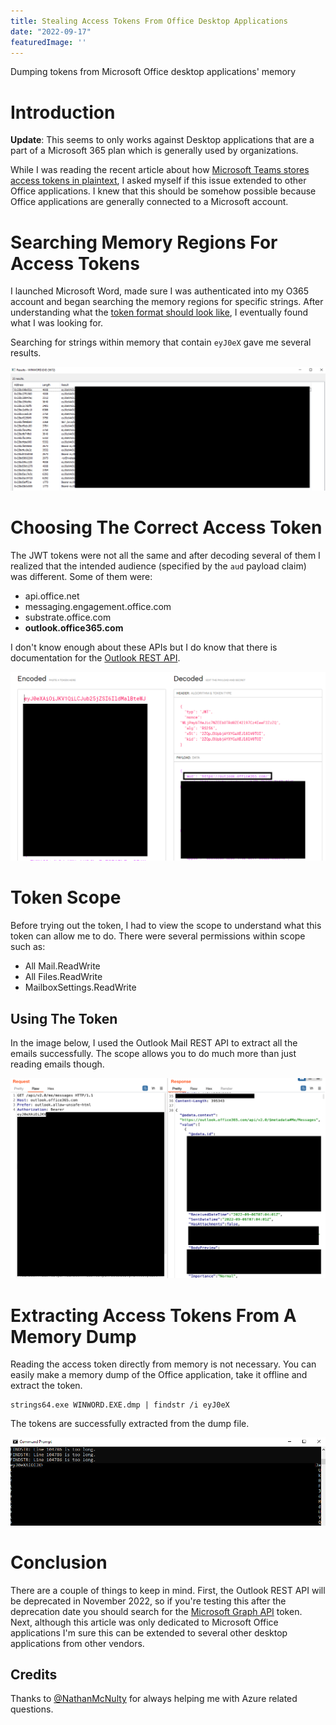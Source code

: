 ```yaml
---
title: Stealing Access Tokens From Office Desktop Applications
date: "2022-09-17"
featuredImage: ''
---
```


Dumping tokens from Microsoft Office desktop applications' memory<!-- end --> 

# Introduction

**Update**: This seems to only works against Desktop applications that are a part of a Microsoft 365 plan which is generally used by organizations.

While I was reading the recent article about how <a href="https://www.bleepingcomputer.com/news/security/microsoft-teams-stores-auth-tokens-as-cleartext-in-windows-linux-macs/" target="_blank">Microsoft Teams stores access tokens in plaintext</a>, I asked myself if this issue extended to other Office applications. I knew that this should be somehow possible because Office applications are generally connected to a Microsoft account.

# Searching Memory Regions For Access Tokens

I launched Microsoft Word, made sure I was authenticated into my O365 account and began searching the memory regions for specific strings. After understanding what the <a href="https://learn.microsoft.com/en-us/azure/active-directory/develop/access-tokens" target="_blank">token format should look like</a>, I eventually found what I was looking for. 

Searching for strings within memory that contain ```eyJ0eX``` gave me several results.

![Process-Hacker](./winword-tokens.png)

# Choosing The Correct Access Token

The JWT tokens were not all the same and after decoding several of them I realized that the intended audience (specified by the ```aud``` payload claim) was different. Some of them were:

* api.office.net
* messaging.engagement.office.com
* substrate.office.com
* **outlook.office365.com**

I don't know enough about these APIs but I do know that there is documentation for the <a href="https://learn.microsoft.com/en-us/previous-versions/office/office-365-api/api/version-2.0/use-outlook-rest-api" target="_blank">Outlook REST API</a>.

![Decoded-JWT](./decoded-jwt.png)

# Token Scope

Before trying out the token, I had to view the scope to understand what this token can allow me to do. There were several permissions within scope such as:

* All Mail.ReadWrite
* All Files.ReadWrite
* MailboxSettings.ReadWrite


## Using The Token

In the image below, I used the Outlook Mail REST API to extract all the emails successfully. The scope allows you to do much more than just reading emails though.

![Request](./req.png)

# Extracting Access Tokens From A Memory Dump

Reading the access token directly from memory is not necessary. You can easily make a memory dump of the Office application, take it offline and extract the token.

    strings64.exe WINWORD.EXE.dmp | findstr /i eyJ0eX

The tokens are successfully extracted from the dump file.

![Strings-Winword](./strings.png)

# Conclusion

There are a couple of things to keep in mind. First, the Outlook REST API will be deprecated in November 2022, so if you're testing this after the deprecation date you should search for the <a href="https://learn.microsoft.com/en-us/graph/use-the-api" target="_blank">Microsoft Graph API</a> token. Next, although this article was only dedicated to Microsoft Office applications I'm sure this can be extended to several other desktop applications from other vendors.

## Credits

Thanks to <a href="https://twitter.com/NathanMcNulty" target="_blank">@NathanMcNulty</a> for always helping me with Azure related questions.






